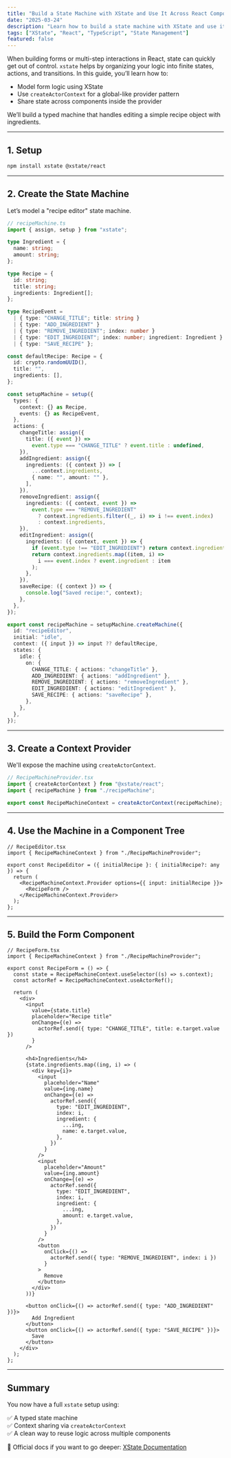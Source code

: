 ```yaml
---
title: "Build a State Machine with XState and Use It Across React Components (TypeScript)"
date: "2025-03-24"
description: "Learn how to build a state machine with XState and use it across React components in TypeScript."
tags: ["XState", "React", "TypeScript", "State Management"]
featured: false
---
```


When building forms or multi-step interactions in React, state can quickly get out of control. `xstate` helps by organizing your logic into finite states, actions, and transitions. In this guide, you’ll learn how to:

- Model form logic using XState
- Use `createActorContext` for a global-like provider pattern
- Share state across components inside the provider

We’ll build a typed machine that handles editing a simple recipe object with ingredients.

---

## 1. Setup

```bash
npm install xstate @xstate/react
```

---

## 2. Create the State Machine

Let’s model a "recipe editor" state machine.

```ts
// recipeMachine.ts
import { assign, setup } from "xstate";

type Ingredient = {
  name: string;
  amount: string;
};

type Recipe = {
  id: string;
  title: string;
  ingredients: Ingredient[];
};

type RecipeEvent =
  | { type: "CHANGE_TITLE"; title: string }
  | { type: "ADD_INGREDIENT" }
  | { type: "REMOVE_INGREDIENT"; index: number }
  | { type: "EDIT_INGREDIENT"; index: number; ingredient: Ingredient }
  | { type: "SAVE_RECIPE" };

const defaultRecipe: Recipe = {
  id: crypto.randomUUID(),
  title: "",
  ingredients: [],
};

const setupMachine = setup({
  types: {
    context: {} as Recipe,
    events: {} as RecipeEvent,
  },
  actions: {
    changeTitle: assign({
      title: ({ event }) =>
        event.type === "CHANGE_TITLE" ? event.title : undefined,
    }),
    addIngredient: assign({
      ingredients: ({ context }) => [
        ...context.ingredients,
        { name: "", amount: "" },
      ],
    }),
    removeIngredient: assign({
      ingredients: ({ context, event }) =>
        event.type === "REMOVE_INGREDIENT"
          ? context.ingredients.filter((_, i) => i !== event.index)
          : context.ingredients,
    }),
    editIngredient: assign({
      ingredients: ({ context, event }) => {
        if (event.type !== "EDIT_INGREDIENT") return context.ingredients;
        return context.ingredients.map((item, i) =>
          i === event.index ? event.ingredient : item
        );
      },
    }),
    saveRecipe: ({ context }) => {
      console.log("Saved recipe:", context);
    },
  },
});

export const recipeMachine = setupMachine.createMachine({
  id: "recipeEditor",
  initial: "idle",
  context: ({ input }) => input ?? defaultRecipe,
  states: {
    idle: {
      on: {
        CHANGE_TITLE: { actions: "changeTitle" },
        ADD_INGREDIENT: { actions: "addIngredient" },
        REMOVE_INGREDIENT: { actions: "removeIngredient" },
        EDIT_INGREDIENT: { actions: "editIngredient" },
        SAVE_RECIPE: { actions: "saveRecipe" },
      },
    },
  },
});
```

---

## 3. Create a Context Provider

We'll expose the machine using `createActorContext`.

```ts
// RecipeMachineProvider.tsx
import { createActorContext } from "@xstate/react";
import { recipeMachine } from "./recipeMachine";

export const RecipeMachineContext = createActorContext(recipeMachine);
```

---

## 4. Use the Machine in a Component Tree

```tsx
// RecipeEditor.tsx
import { RecipeMachineContext } from "./RecipeMachineProvider";

export const RecipeEditor = ({ initialRecipe }: { initialRecipe?: any }) => {
  return (
    <RecipeMachineContext.Provider options={{ input: initialRecipe }}>
      <RecipeForm />
    </RecipeMachineContext.Provider>
  );
};
```

---

## 5. Build the Form Component

```tsx
// RecipeForm.tsx
import { RecipeMachineContext } from "./RecipeMachineProvider";

export const RecipeForm = () => {
  const state = RecipeMachineContext.useSelector((s) => s.context);
  const actorRef = RecipeMachineContext.useActorRef();

  return (
    <div>
      <input
        value={state.title}
        placeholder="Recipe title"
        onChange={(e) =>
          actorRef.send({ type: "CHANGE_TITLE", title: e.target.value })
        }
      />

      <h4>Ingredients</h4>
      {state.ingredients.map((ing, i) => (
        <div key={i}>
          <input
            placeholder="Name"
            value={ing.name}
            onChange={(e) =>
              actorRef.send({
                type: "EDIT_INGREDIENT",
                index: i,
                ingredient: {
                  ...ing,
                  name: e.target.value,
                },
              })
            }
          />
          <input
            placeholder="Amount"
            value={ing.amount}
            onChange={(e) =>
              actorRef.send({
                type: "EDIT_INGREDIENT",
                index: i,
                ingredient: {
                  ...ing,
                  amount: e.target.value,
                },
              })
            }
          />
          <button
            onClick={() =>
              actorRef.send({ type: "REMOVE_INGREDIENT", index: i })
            }
          >
            Remove
          </button>
        </div>
      ))}

      <button onClick={() => actorRef.send({ type: "ADD_INGREDIENT" })}>
        Add Ingredient
      </button>
      <button onClick={() => actorRef.send({ type: "SAVE_RECIPE" })}>
        Save
      </button>
    </div>
  );
};
```

---

## Summary

You now have a full `xstate` setup using:

✅ A typed state machine  
✅ Context sharing via `createActorContext`  
✅ A clean way to reuse logic across multiple components

🔗 Official docs if you want to go deeper: [XState Documentation](https://xstate.js.org/docs/)
